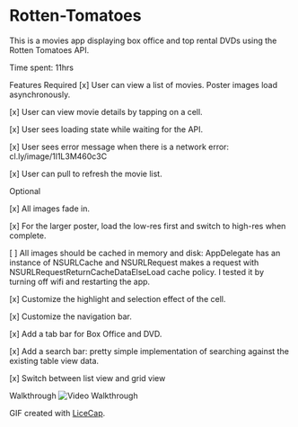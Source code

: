 # Rotten-Tomatoes

This is a movies app displaying box office and top rental DVDs using the Rotten Tomatoes API.

Time spent: 11hrs

Features
Required
[x] User can view a list of movies. Poster images load asynchronously.

[x] User can view movie details by tapping on a cell.

[x] User sees loading state while waiting for the API.

[x] User sees error message when there is a network error: cl.ly/image/1l1L3M460c3C

[x] User can pull to refresh the movie list.

Optional

[x] All images fade in.

[x] For the larger poster, load the low-res first and switch to high-res when complete.

[ ] All images should be cached in memory and disk: AppDelegate has an instance of NSURLCache and NSURLRequest makes a request with NSURLRequestReturnCacheDataElseLoad cache policy. I tested it by turning off wifi and restarting the app.

[x] Customize the highlight and selection effect of the cell.

[x] Customize the navigation bar.

[x] Add a tab bar for Box Office and DVD.

[x] Add a search bar: pretty simple implementation of searching against the existing table view data.

[x] Switch between list view and grid view

Walkthrough
![Video Walkthrough](RottenTomatoes.gif)

GIF created with [LiceCap](http://www.cockos.com/licecap/).
